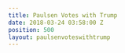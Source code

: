 ```yaml
---
title: Paulsen Votes with Trump
date: 2018-03-24 03:58:00 Z
position: 500
layout: paulsenvoteswithtrump
---
```


